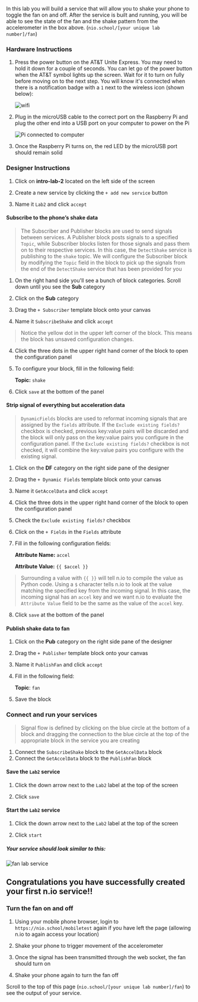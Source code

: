 In this lab you will build a service that will allow you to shake your phone to toggle the fan on and off. After the service is built and running, you will be able to see the state of the fan and the shake pattern from the accelerometer in the box above. (`nio.school/[your unique lab number]/fan`)

### Hardware Instructions

1. Press the power button on the AT&T Unite Express. You may need to hold it down for a couple of seconds. You can let go of the power button when the AT&T symbol lights up the screen. Wait for it to turn on fully before moving on to the next step. You will know it's connected when there is a notification badge with a `1` next to the wireless icon (shown below):

     ![wifi](./img/instructions/att-express.png)
     <!-- Add up close image of screen -> image of one device connected -->

1. Plug in the microUSB cable to the correct port on the Raspberry Pi and plug the other end into a USB port on your computer to power on the Pi

    ![Pi connected to computer](./img/instructions/pi.png)

1. Once the Raspberry Pi turns on, the red LED by the microUSB port should remain solid

### Designer Instructions

1. Click on **intro-lab-2** located on the left side of the screen

1. Create a new service by clicking the `+ add new service` button
1. Name it `Lab2` and click `accept`

#### Subscribe to the phone’s shake data
>The Subscriber and Publisher blocks are used to send signals between services. A Publisher block posts signals to a specified `Topic`, while Subscriber blocks listen for those signals and pass them on to their respective services. In this case, the `DetectShake` service is publishing to the `shake` topic. We will configure the Subscriber block by modifying the `Topic` field in the block to pick up the signals from the end of the `DetectShake` service that has been provided for you

  1. On the right hand side you'll see a bunch of block categories. Scroll down until you see the **Sub** category

  1. Click on the **Sub** category
  1. Drag the `+ Subscriber` template block onto your canvas
  1. Name it `SubscribeShake` and click `accept`
  >Notice the yellow dot in the upper left corner of the block. This means the block has unsaved configuration changes.

  4. Click the three dots in the upper right hand corner of the block to open the configuration panel

  1. To configure your block, fill in the following field:

       **Topic:** `shake`

  1. Click `save` at the bottom of the panel

#### Strip signal of everything but acceleration data
>`DynamicFields` blocks are used to reformat incoming signals that are assigned by the `fields` attribute. If the `Exclude existing fields?` checkbox is checked, previous key:value pairs will be discarded and the block will only pass on the key:value pairs you configure in the configuration panel. If the `Exclude existing fields?` checkbox is not checked, it will combine the key:value pairs you configure with the existing signal.

  1. Click on the **DF** category on the right side pane of the designer

  1. Drag the `+ Dynamic Fields` template block onto your canvas
  1. Name it `GetAccelData` and click `accept`
  1. Click the three dots in the upper right hand corner of the block to open the configuration panel
  1. Check the `Exclude existing fields?` checkbox
  1. Click on the `+ Fields` in the `Fields` attribute
  1. Fill in the following configuration fields:

       **Attribute Name:** `accel`

       **Attribute Value:** `{{ $accel }}`
  >Surrounding a value with `{{ }}` will tell n.io to compile the value as Python code. Using a `$` character tells n.io to look at the value matching the specified key from the incoming signal. In this case, the incoming signal has an `accel` key and we want n.io to evaluate the `Attribute Value` field to be the same as the value of the `accel` key.

  8. Click `save` at the bottom of the panel

#### Publish shake data to fan

  1. Click on the **Pub** category on the right side pane of the designer

  1. Drag the `+ Publisher` template block onto your canvas
  1. Name it `PublishFan` and click `accept`
  1. Fill in the following field:

       **Topic**: `fan`
  6. Save the block

### Connect and run your services
>Signal flow is defined by clicking on the blue circle at the bottom of a block and dragging the connection to the blue circle at the top of the appropriate block in the service you are creating

1. Connect the `SubscribeShake` block to the `GetAccelData` block
1. Connect the `GetAccelData` block to the `PublishFan` block

#### Save the `Lab2` service

  1. Click the down arrow next to the `Lab2` label at the top of the screen

  1. Click `save`

#### Start the `Lab2` service

1. Click the down arrow next to the `Lab2` label at the top of the screen

1. Click `start`

##### Your service should look similar to this:

![fan lab service](./img/instructions/fan-service.png)

## Congratulations you have successfully created your first n.io service!!

### Turn the fan on and off

1. Using your mobile phone browser, login to `https://nio.school/mobiletest` again if you have left the page (allowing n.io to again access your location)

1. Shake your phone to trigger movement of the accelerometer
1. Once the signal has been transmitted through the web socket, the fan should turn on
1. Shake your phone again to turn the fan off


Scroll to the top of this page (`nio.school/[your unique lab number]/fan`) to see the output of your service.
